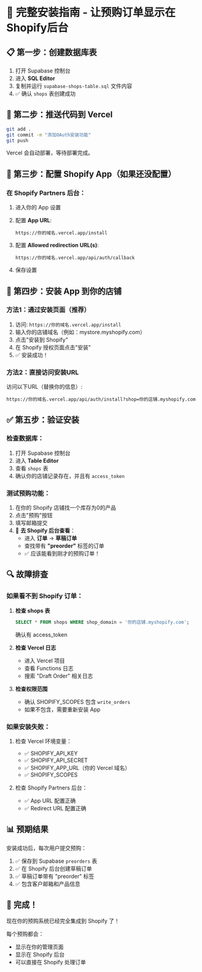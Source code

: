 # 🎯 完整安装指南 - 让预购订单显示在Shopify后台

## 📋 第一步：创建数据库表

1. 打开 Supabase 控制台
2. 进入 **SQL Editor**
3. 复制并运行 `supabase-shops-table.sql` 文件内容
4. ✅ 确认 `shops` 表创建成功

## 🚀 第二步：推送代码到 Vercel

```bash
git add .
git commit -m "添加OAuth安装功能"
git push
```

Vercel 会自动部署，等待部署完成。

## 🔧 第三步：配置 Shopify App（如果还没配置）

### 在 Shopify Partners 后台：

1. 进入你的 App 设置
2. 配置 **App URL**:
   ```
   https://你的域名.vercel.app/install
   ```

3. 配置 **Allowed redirection URL(s)**:
   ```
   https://你的域名.vercel.app/api/auth/callback
   ```

4. 保存设置

## 🎉 第四步：安装 App 到你的店铺

### 方法1：通过安装页面（推荐）

1. 访问: `https://你的域名.vercel.app/install`
2. 输入你的店铺域名（例如：mystore.myshopify.com）
3. 点击"安装到 Shopify"
4. 在 Shopify 授权页面点击"安装"
5. ✅ 安装成功！

### 方法2：直接访问安装URL

访问以下URL（替换你的信息）:
```
https://你的域名.vercel.app/api/auth/install?shop=你的店铺.myshopify.com
```

## ✅ 第五步：验证安装

### 检查数据库：

1. 打开 Supabase 控制台
2. 进入 **Table Editor**
3. 查看 `shops` 表
4. 确认你的店铺记录存在，并且有 `access_token`

### 测试预购功能：

1. 在你的 Shopify 店铺找一个库存为0的产品
2. 点击"预购"按钮
3. 填写邮箱提交
4. 🎯 **去 Shopify 后台查看**：
   - 进入 **订单** → **草稿订单**
   - 查找带有 **"preorder"** 标签的订单
   - ✅ 应该能看到刚才的预购订单！

## 🔍 故障排查

### 如果看不到 Shopify 订单：

1. **检查 shops 表**
   ```sql
   SELECT * FROM shops WHERE shop_domain = '你的店铺.myshopify.com';
   ```
   确认有 access_token

2. **检查 Vercel 日志**
   - 进入 Vercel 项目
   - 查看 Functions 日志
   - 搜索 "Draft Order" 相关日志

3. **检查权限范围**
   - 确认 SHOPIFY_SCOPES 包含 `write_orders`
   - 如果不包含，需要重新安装 App

### 如果安装失败：

1. 检查 Vercel 环境变量：
   - ✅ SHOPIFY_API_KEY
   - ✅ SHOPIFY_API_SECRET
   - ✅ SHOPIFY_APP_URL（你的 Vercel 域名）
   - ✅ SHOPIFY_SCOPES

2. 检查 Shopify Partners 后台：
   - ✅ App URL 配置正确
   - ✅ Redirect URL 配置正确

## 📊 预期结果

安装成功后，每次用户提交预购：

1. ✅ 保存到 Supabase `preorders` 表
2. ✅ 在 Shopify 后台创建草稿订单
3. ✅ 草稿订单带有 "preorder" 标签
4. ✅ 包含客户邮箱和产品信息

## 🎊 完成！

现在你的预购系统已经完全集成到 Shopify 了！

每个预购都会：
- 显示在你的管理页面
- 显示在 Shopify 后台
- 可以直接在 Shopify 处理订单
